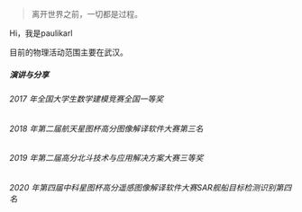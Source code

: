 > 离开世界之前，一切都是过程。

Hi，我是paulikarl

目前的物理活动范围主要在武汉。



##### 演讲与分享
###### 2017 年全国大学生数学建模竞赛全国一等奖  
###### 2018 年第二届航天星图杯高分图像解译软件大赛第三名  
###### 2019 年第二届高分北斗技术与应用解决方案大赛三等奖 
###### 2020 年第四届中科星图杯高分遥感图像解译软件大赛SAR舰船目标检测识别第四名  

